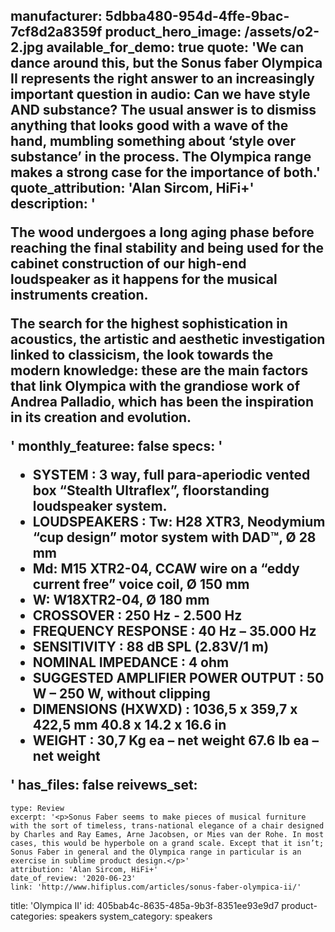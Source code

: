manufacturer: 5dbba480-954d-4ffe-9bac-7cf8d2a8359f
product_hero_image: /assets/o2-2.jpg
available_for_demo: true
quote: 'We can dance around this, but the Sonus faber Olympica II represents the right answer to an increasingly important question in audio: Can we have style AND substance? The usual answer is to dismiss anything that looks good with a wave of the hand, mumbling something about ‘style over substance’ in the process. The Olympica range makes a strong case for the importance of both.'
quote_attribution: 'Alan Sircom, HiFi+'
description: '<p>The wood undergoes a long aging phase before reaching the final stability and being used for the cabinet construction of our high-end loudspeaker as it happens for the musical instruments creation.</p><p>The search for the highest sophistication in acoustics, the artistic and aesthetic investigation linked to classicism, the look towards the modern knowledge: these are the main factors that link Olympica with the grandiose work of Andrea Palladio, which has been the inspiration in its creation and evolution.</p>'
monthly_featuree: false
specs: '<ul><li>SYSTEM : 3 way, full para-aperiodic vented box “Stealth Ultraflex”, floorstanding loudspeaker system.<br></li><li>LOUDSPEAKERS : Tw: H28 XTR3, Neodymium “cup design” motor system with DAD™, Ø 28 mm<br></li><li>Md: M15 XTR2-04, CCAW wire on a “eddy current free” voice coil, Ø 150 mm<br></li><li>W: W18XTR2-04, Ø 180 mm<br></li><li>CROSSOVER : 250 Hz - 2.500 Hz<br></li><li>FREQUENCY RESPONSE : 40 Hz – 35.000 Hz<br></li><li>SENSITIVITY : 88 dB SPL (2.83V/1 m)<br></li><li>NOMINAL IMPEDANCE : 4 ohm<br></li><li>SUGGESTED AMPLIFIER POWER OUTPUT : 50 W – 250 W, without clipping<br></li><li>DIMENSIONS (HXWXD) : 1036,5 x 359,7 x 422,5 mm 40.8 x 14.2 x 16.6 in<br></li><li>WEIGHT : 30,7 Kg ea – net weight 67.6 Ib ea – net weight<br></li></ul>'
has_files: false
reivews_set:
  -
    type: Review
    excerpt: '<p>Sonus Faber seems to make pieces of musical furniture with the sort of timeless, trans-national elegance of a chair designed by Charles and Ray Eames, Arne Jacobsen, or Mies van der Rohe. In most cases, this would be hyperbole on a grand scale. Except that it isn’t; Sonus Faber in general and the Olympica range in particular is an exercise in sublime product design.</p>'
    attribution: 'Alan Sircom, HiFi+'
    date_of_review: '2020-06-23'
    link: 'http://www.hifiplus.com/articles/sonus-faber-olympica-ii/'
title: 'Olympica II'
id: 405bab4c-8635-485a-9b3f-8351ee93e9d7
product-categories: speakers
system_category: speakers
